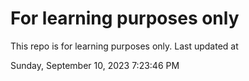 # For learning purposes only
This repo is for learning purposes only.
Last updated at

Sunday, September 10, 2023 7:23:46 PM

